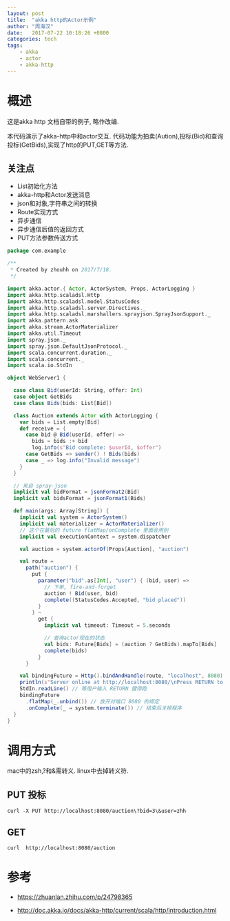 ```yaml
---
layout: post
title:  "akka http的Actor示例"
author: "周海汉"
date:   2017-07-22 10:18:26 +0800
categories: tech
tags:
    - akka
    - actor
    - akka-http
---
```


# 概述
这是akka http 文档自带的例子, 略作改编.

本代码演示了akka-http中和actor交互. 
代码功能为拍卖(Aution),投标(Bid)和查询投标(GetBids),实现了http的PUT,GET等方法.

## 关注点
- List初始化方法
- akka-http和Actor发送消息
- json和对象,字符串之间的转换
- Route实现方式
- 异步通信
- 异步通信后值的返回方式
- PUT方法参数传送方式

```scala
package com.example

/**
 * Created by zhouhh on 2017/7/18.
 */

import akka.actor.{ Actor, ActorSystem, Props, ActorLogging }
import akka.http.scaladsl.Http
import akka.http.scaladsl.model.StatusCodes
import akka.http.scaladsl.server.Directives._
import akka.http.scaladsl.marshallers.sprayjson.SprayJsonSupport._
import akka.pattern.ask
import akka.stream.ActorMaterializer
import akka.util.Timeout
import spray.json._
import spray.json.DefaultJsonProtocol._
import scala.concurrent.duration._
import scala.concurrent._
import scala.io.StdIn

object WebServer1 {

  case class Bid(userId: String, offer: Int)
  case object GetBids
  case class Bids(bids: List[Bid])

  class Auction extends Actor with ActorLogging {
    var bids = List.empty[Bid]
    def receive = {
      case bid @ Bid(userId, offer) =>
        bids = bids :+ bid
        log.info(s"Bid complete: $userId, $offer")
      case GetBids => sender() ! Bids(bids)
      case _ => log.info("Invalid message")
    }
  }

  // 来自 spray-json
  implicit val bidFormat = jsonFormat2(Bid)
  implicit val bidsFormat = jsonFormat1(Bids)

  def main(args: Array[String]) {
    implicit val system = ActorSystem()
    implicit val materializer = ActorMaterializer()
    // 这个在最后的 future flatMap/onComplete 里面会用到
    implicit val executionContext = system.dispatcher

    val auction = system.actorOf(Props[Auction], "auction")

    val route =
      path("auction") {
        put {
          parameter("bid".as[Int], "user") { (bid, user) =>
            // 下单, fire-and-forget
            auction ! Bid(user, bid)
            complete((StatusCodes.Accepted, "bid placed"))
          }
        } ~
          get {
            implicit val timeout: Timeout = 5.seconds

            // 查询actor现在的状态
            val bids: Future[Bids] = (auction ? GetBids).mapTo[Bids]
            complete(bids)
          }
      }

    val bindingFuture = Http().bindAndHandle(route, "localhost", 8080)
    println(s"Server online at http://localhost:8080/\nPress RETURN to stop...")
    StdIn.readLine() // 等用户输入 RETURN 键停跑
    bindingFuture
      .flatMap(_.unbind()) // 放开对端口 8080 的绑定
      .onComplete(_ ⇒ system.terminate()) // 结束后关掉程序
  }
}
```

# 调用方式
mac中的zsh,?和&需转义. linux中去掉转义符.

## PUT 投标
```
curl -X PUT http://localhost:8080/auction\?bid=3\&user=zhh
```
## GET
```
curl  http://localhost:8080/auction

```
# 参考
- https://zhuanlan.zhihu.com/p/24798365

- http://doc.akka.io/docs/akka-http/current/scala/http/introduction.html
